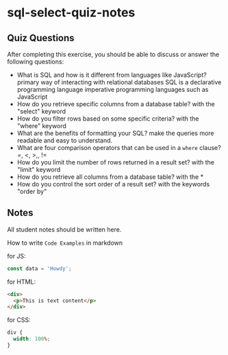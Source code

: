 # sql-select-quiz-notes

## Quiz Questions

After completing this exercise, you should be able to discuss or answer the following questions:

- What is SQL and how is it different from languages like JavaScript?
  primary way of interacting with relational databases
  SQL is a declarative programming language
  imperative programming languages such as JavaScript
- How do you retrieve specific columns from a database table?
  with the "select" keyword
- How do you filter rows based on some specific criteria?
  with the "where" keyword
- What are the benefits of formatting your SQL?
  make the queries more readable and easy to understand.
- What are four comparison operators that can be used in a `where` clause?
  =, <, >,, !=
- How do you limit the number of rows returned in a result set?
  with the "limit" keyword
- How do you retrieve all columns from a database table?
  with the \*
- How do you control the sort order of a result set?
  with the keywords "order by"

## Notes

All student notes should be written here.

How to write `Code Examples` in markdown

for JS:

```javascript
const data = 'Howdy';
```

for HTML:

```html
<div>
  <p>This is text content</p>
</div>
```

for CSS:

```css
div {
  width: 100%;
}
```

